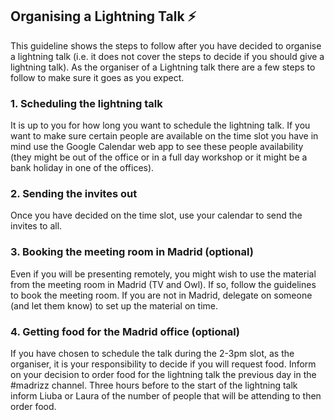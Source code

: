 ## Organising a Lightning Talk :zap:
This guideline shows the steps to follow after you have decided to organise a lightning talk (i.e. it does not cover the steps to decide if you should give a lightning talk).
As the organiser of a Lightning talk there are a few steps to follow to make sure it goes as you expect. 
### 1. Scheduling the lightning talk
It is up to you for how long you want to schedule the lightning talk. 
If you want to make sure certain people are available on the time slot you have in mind use the Google Calendar web app to see these people availability (they might be out of the office or in a full day workshop or it might be a bank holiday in one of the offices). 
### 2. Sending the invites out
Once you have decided on the time slot, use your calendar to send the invites to all. 
### 3. Booking the meeting room in Madrid (optional)
Even if you will be presenting remotely, you might wish to use the material from the meeting room in Madrid (TV and Owl). If so, follow the guidelines to book the meeting room.
If you are not in Madrid, delegate on someone (and let them know) to set up the material on time. 
### 4. Getting food for the Madrid office (optional)
If you have chosen to schedule the talk during the 2-3pm slot, as the organiser, it is your responsibility to decide if you will request food. Inform on your decision to order food for the lightning talk the previous day in the #madrizz channel. Three hours before to the start of the lightning talk inform Liuba or Laura of the number of people that will be attending to then order food. 

